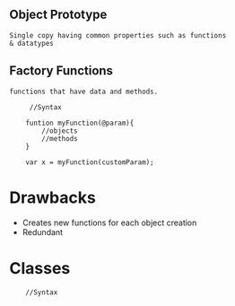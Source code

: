 ## Object Prototype 

    Single copy having common properties such as functions
    & datatypes

## Factory Functions 

    functions that have data and methods.

```
     //Syntax 

    funtion myFunction(@param){
        //objects
        //methods
    }

    var x = myFunction(customParam);
```
# Drawbacks

- Creates new functions for each object creation
- Redundant

# Classes

``` 
    //Syntax


```